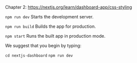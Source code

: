 Chapter 2: https://nextjs.org/learn/dashboard-app/css-styling

`npm run dev`
Starts the development server.

`npm run build`
Builds the app for production.

`npm start`
Runs the built app in production mode.

We suggest that you begin by typing:

`cd nextjs-dashboard`
`npm run dev`
